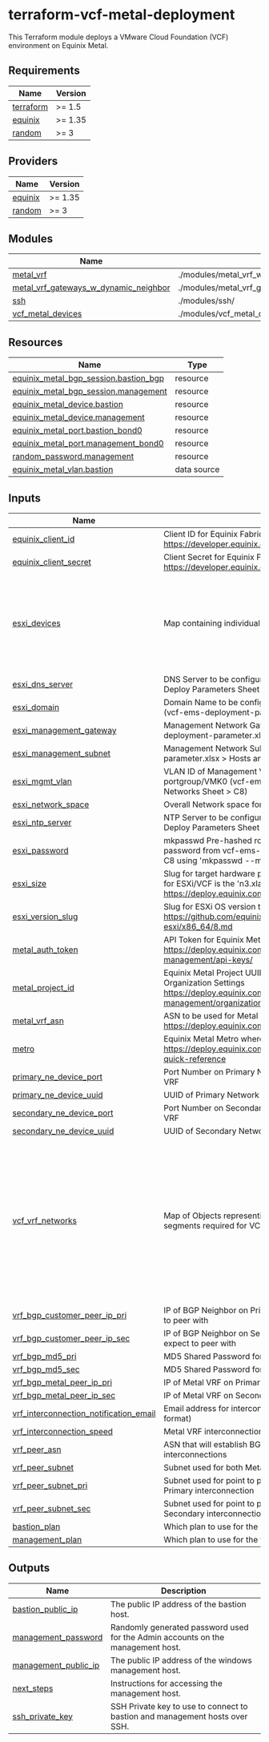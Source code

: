 # terraform-vcf-metal-deployment

This Terraform module deploys a VMware Cloud Foundation (VCF) environment on Equinix Metal.

<!-- BEGIN_TF_DOCS -->
## Requirements

| Name | Version |
|------|---------|
| <a name="requirement_terraform"></a> [terraform](#requirement\_terraform) | >= 1.5 |
| <a name="requirement_equinix"></a> [equinix](#requirement\_equinix) | >= 1.35 |
| <a name="requirement_random"></a> [random](#requirement\_random) | >= 3 |

## Providers

| Name | Version |
|------|---------|
| <a name="provider_equinix"></a> [equinix](#provider\_equinix) | >= 1.35 |
| <a name="provider_random"></a> [random](#provider\_random) | >= 3 |

## Modules

| Name | Source | Version |
|------|--------|---------|
| <a name="module_metal_vrf"></a> [metal\_vrf](#module\_metal\_vrf) | ./modules/metal_vrf_w_interconnection_to_network_edge | n/a |
| <a name="module_metal_vrf_gateways_w_dynamic_neighbor"></a> [metal\_vrf\_gateways\_w\_dynamic\_neighbor](#module\_metal\_vrf\_gateways\_w\_dynamic\_neighbor) | ./modules/metal_vrf_gateway_w_dynamic_neighbor | n/a |
| <a name="module_ssh"></a> [ssh](#module\_ssh) | ./modules/ssh/ | n/a |
| <a name="module_vcf_metal_devices"></a> [vcf\_metal\_devices](#module\_vcf\_metal\_devices) | ./modules/vcf_metal_device | n/a |

## Resources

| Name | Type |
|------|------|
| [equinix_metal_bgp_session.bastion_bgp](https://registry.terraform.io/providers/equinix/equinix/latest/docs/resources/metal_bgp_session) | resource |
| [equinix_metal_bgp_session.management](https://registry.terraform.io/providers/equinix/equinix/latest/docs/resources/metal_bgp_session) | resource |
| [equinix_metal_device.bastion](https://registry.terraform.io/providers/equinix/equinix/latest/docs/resources/metal_device) | resource |
| [equinix_metal_device.management](https://registry.terraform.io/providers/equinix/equinix/latest/docs/resources/metal_device) | resource |
| [equinix_metal_port.bastion_bond0](https://registry.terraform.io/providers/equinix/equinix/latest/docs/resources/metal_port) | resource |
| [equinix_metal_port.management_bond0](https://registry.terraform.io/providers/equinix/equinix/latest/docs/resources/metal_port) | resource |
| [random_password.management](https://registry.terraform.io/providers/hashicorp/random/latest/docs/resources/password) | resource |
| [equinix_metal_vlan.bastion](https://registry.terraform.io/providers/equinix/equinix/latest/docs/data-sources/metal_vlan) | data source |

## Inputs

| Name | Description | Type | Default | Required |
|------|-------------|------|---------|:--------:|
| <a name="input_equinix_client_id"></a> [equinix\_client\_id](#input\_equinix\_client\_id) | Client ID for Equinix Fabric API interaction <https://developer.equinix.com/docs?page=/dev-docs/fabric/overview> | `string` | n/a | yes |
| <a name="input_equinix_client_secret"></a> [equinix\_client\_secret](#input\_equinix\_client\_secret) | Client Secret for Equinix Fabric API interaction <https://developer.equinix.com/docs?page=/dev-docs/fabric/overview> | `string` | n/a | yes |
| <a name="input_esxi_devices"></a> [esxi\_devices](#input\_esxi\_devices) | Map containing individual ESXi device details for each Metal Instance | <pre>map(object({<br>    name           = string # Short form hostname of system (vcf-ems-deployment-parameter.xlsx > Hosts and Networks Sheet > I6:L6)<br>    mgmt_ip        = string # Management Network IP address for VMK0 (vcf-ems-deployment-parameter.xlsx > Hosts and Networks Sheet > I7:L7)<br>    reservation_id = string # Hardware reservation IDs to use for the VCF nodes. Each item can be a reservation UUID or `next-available`.<br>  }))</pre> | n/a | yes |
| <a name="input_esxi_dns_server"></a> [esxi\_dns\_server](#input\_esxi\_dns\_server) | DNS Server to be configured in ESXi (vcf-ems-deployment-parameter.xlsx > Deploy Parameters Sheet > F6:G6) | `string` | n/a | yes |
| <a name="input_esxi_domain"></a> [esxi\_domain](#input\_esxi\_domain) | Domain Name to be configured in ESXi FQDN along with name in Map above (vcf-ems-deployment-parameter.xlsx > Deploy Parameters Sheet > J6:K6) | `string` | n/a | yes |
| <a name="input_esxi_management_gateway"></a> [esxi\_management\_gateway](#input\_esxi\_management\_gateway) | Management Network Gateway for ESXi default TCP/IP Stack (vcf-ems-deployment-parameter.xlsx > Hosts and Networks Sheet > F8) | `string` | n/a | yes |
| <a name="input_esxi_management_subnet"></a> [esxi\_management\_subnet](#input\_esxi\_management\_subnet) | Management Network Subnet Mask for VMK0 (vcf-ems-deployment-parameter.xlsx > Hosts and Networks Sheet > E8) | `string` | n/a | yes |
| <a name="input_esxi_mgmt_vlan"></a> [esxi\_mgmt\_vlan](#input\_esxi\_mgmt\_vlan) | VLAN ID of Management VLAN for ESXi Management Network portgroup/VMK0 (vcf-ems-deployment-parameter.xlsx > Hosts and Networks Sheet > C8) | `string` | n/a | yes |
| <a name="input_esxi_network_space"></a> [esxi\_network\_space](#input\_esxi\_network\_space) | Overall Network space for the VCF project | `string` | n/a | yes |
| <a name="input_esxi_ntp_server"></a> [esxi\_ntp\_server](#input\_esxi\_ntp\_server) | NTP Server to be configured in ESXi (vcf-ems-deployment-parameter.xlsx > Deploy Parameters Sheet > F8:G8) | `string` | n/a | yes |
| <a name="input_esxi_password"></a> [esxi\_password](#input\_esxi\_password) | mkpasswd Pre-hashed root password to be set for ESXi instances (Hash the password from vcf-ems-deployment-parameter.xlsx > Credentials Sheet > C8 using 'mkpasswd --method=SHA-512' from Linux whois package) | `string` | n/a | yes |
| <a name="input_esxi_size"></a> [esxi\_size](#input\_esxi\_size) | Slug for target hardware plan type. The only officially supported server plan for ESXi/VCF is the 'n3.xlarge.opt-m4s2' <https://deploy.equinix.com/product/servers/n3-xlarge-opt-m4s2/> | `string` | n/a | yes |
| <a name="input_esxi_version_slug"></a> [esxi\_version\_slug](#input\_esxi\_version\_slug) | Slug for ESXi OS version to be deployed on Metal Instances <https://github.com/equinixmetal-images/changelog/blob/main/vmware-esxi/x86_64/8.md> | `string` | n/a | yes |
| <a name="input_metal_auth_token"></a> [metal\_auth\_token](#input\_metal\_auth\_token) | API Token for Equinix Metal API interaction <https://deploy.equinix.com/developers/docs/metal/identity-access-management/api-keys/> | `string` | n/a | yes |
| <a name="input_metal_project_id"></a> [metal\_project\_id](#input\_metal\_project\_id) | Equinix Metal Project UUID, can be found in the General Tab of the Organization Settings <https://deploy.equinix.com/developers/docs/metal/identity-access-management/organizations/#organization-settings-and-roles> | `string` | n/a | yes |
| <a name="input_metal_vrf_asn"></a> [metal\_vrf\_asn](#input\_metal\_vrf\_asn) | ASN to be used for Metal VRF <https://deploy.equinix.com/developers/docs/metal/networking/vrf/> | `string` | n/a | yes |
| <a name="input_metro"></a> [metro](#input\_metro) | Equinix Metal Metro where Metal resources are going to be deployed <https://deploy.equinix.com/developers/docs/metal/locations/metros/#metros-quick-reference> | `string` | n/a | yes |
| <a name="input_primary_ne_device_port"></a> [primary\_ne\_device\_port](#input\_primary\_ne\_device\_port) | Port Number on Primary Network Edge Device for interconnection to Metal VRF | `number` | n/a | yes |
| <a name="input_primary_ne_device_uuid"></a> [primary\_ne\_device\_uuid](#input\_primary\_ne\_device\_uuid) | UUID of Primary Network Edge Device for interconenction to Metal VRF | `string` | n/a | yes |
| <a name="input_secondary_ne_device_port"></a> [secondary\_ne\_device\_port](#input\_secondary\_ne\_device\_port) | Port Number on Secondary Network Edge Device for interconnection to Metal VRF | `number` | n/a | yes |
| <a name="input_secondary_ne_device_uuid"></a> [secondary\_ne\_device\_uuid](#input\_secondary\_ne\_device\_uuid) | UUID of Secondary Network Edge Device for interconenction to Metal VRF | `string` | n/a | yes |
| <a name="input_vcf_vrf_networks"></a> [vcf\_vrf\_networks](#input\_vcf\_vrf\_networks) | Map of Objects representing configuration specifics for various network segments required for VCF Management and Underlay Networking | <pre>map(object({<br>    vlan_id        = string                # (vcf-ems-deployment-parameter.xlsx > Hosts and Networks Sheet > C7:C10) 802.1q VLAN number<br>    vlan_name      = string                # (vcf-ems-deployment-parameter.xlsx > Hosts and Networks Sheet > D7:D10) Preferred Description of Metal VLAN<br>    subnet         = string                # (vcf-ems-deployment-parameter.xlsx > Hosts and Networks Sheet > E7:E10) CIDR Subnet to be used within this Metal VLAN<br>    enable_dyn_nei = optional(bool, false) # Whether or not to configure BGP Dynamic Neighbor functionality on the gateway, only use for NSX-t Edge uplink VLANs if NSX-t will peer with Metal VRF<br>    dyn_nei_range  = optional(string, "")  # CIDR Range of IPs that the Metal VRF should expect BGP Peering from<br>    dyn_nei_asn    = optional(string, "")  # ASN that the Metal VRF should expect BGP Peering from<br>  }))</pre> | n/a | yes |
| <a name="input_vrf_bgp_customer_peer_ip_pri"></a> [vrf\_bgp\_customer\_peer\_ip\_pri](#input\_vrf\_bgp\_customer\_peer\_ip\_pri) | IP of BGP Neighbor on Primary Interconnection that Metal VRF should expect to peer with | `string` | n/a | yes |
| <a name="input_vrf_bgp_customer_peer_ip_sec"></a> [vrf\_bgp\_customer\_peer\_ip\_sec](#input\_vrf\_bgp\_customer\_peer\_ip\_sec) | IP of BGP Neighbor on Secondary Interconnection that Metal VRF should expect to peer with | `string` | n/a | yes |
| <a name="input_vrf_bgp_md5_pri"></a> [vrf\_bgp\_md5\_pri](#input\_vrf\_bgp\_md5\_pri) | MD5 Shared Password for BGP session authentication | `string` | n/a | yes |
| <a name="input_vrf_bgp_md5_sec"></a> [vrf\_bgp\_md5\_sec](#input\_vrf\_bgp\_md5\_sec) | MD5 Shared Password for BGP session authentication | `string` | n/a | yes |
| <a name="input_vrf_bgp_metal_peer_ip_pri"></a> [vrf\_bgp\_metal\_peer\_ip\_pri](#input\_vrf\_bgp\_metal\_peer\_ip\_pri) | IP of Metal VRF on Primary Interconnection for peering with BGP Neighbor | `string` | n/a | yes |
| <a name="input_vrf_bgp_metal_peer_ip_sec"></a> [vrf\_bgp\_metal\_peer\_ip\_sec](#input\_vrf\_bgp\_metal\_peer\_ip\_sec) | IP of Metal VRF on Secondary Interconnection for peering with BGP Neighbor | `string` | n/a | yes |
| <a name="input_vrf_interconnection_notification_email"></a> [vrf\_interconnection\_notification\_email](#input\_vrf\_interconnection\_notification\_email) | Email address for interconnection notifications (must be valid email address format) | `string` | n/a | yes |
| <a name="input_vrf_interconnection_speed"></a> [vrf\_interconnection\_speed](#input\_vrf\_interconnection\_speed) | Metal VRF interconnection speed | `number` | n/a | yes |
| <a name="input_vrf_peer_asn"></a> [vrf\_peer\_asn](#input\_vrf\_peer\_asn) | ASN that will establish BGP Peering with the Metal VRF across the interconnections | `string` | n/a | yes |
| <a name="input_vrf_peer_subnet"></a> [vrf\_peer\_subnet](#input\_vrf\_peer\_subnet) | Subnet used for both Metal VRF interconnections (/29 or larger) | `string` | n/a | yes |
| <a name="input_vrf_peer_subnet_pri"></a> [vrf\_peer\_subnet\_pri](#input\_vrf\_peer\_subnet\_pri) | Subnet used for point to point Metal VRF BGP Neighbor connection across the Primary interconnection | `string` | n/a | yes |
| <a name="input_vrf_peer_subnet_sec"></a> [vrf\_peer\_subnet\_sec](#input\_vrf\_peer\_subnet\_sec) | Subnet used for point to point Metal VRF BGP Neighbor connection across the Secondary interconnection | `string` | n/a | yes |
| <a name="input_bastion_plan"></a> [bastion\_plan](#input\_bastion\_plan) | Which plan to use for the ubuntu based bastion host. | `string` | `"m3.small.x86"` | no |
| <a name="input_management_plan"></a> [management\_plan](#input\_management\_plan) | Which plan to use for the windows management host. | `string` | `"m3.small.x86"` | no |

## Outputs

| Name | Description |
|------|-------------|
| <a name="output_bastion_public_ip"></a> [bastion\_public\_ip](#output\_bastion\_public\_ip) | The public IP address of the bastion host. |
| <a name="output_management_password"></a> [management\_password](#output\_management\_password) | Randomly generated password used for the Admin accounts on the management host. |
| <a name="output_management_public_ip"></a> [management\_public\_ip](#output\_management\_public\_ip) | The public IP address of the windows management host. |
| <a name="output_next_steps"></a> [next\_steps](#output\_next\_steps) | Instructions for accessing the management host. |
| <a name="output_ssh_private_key"></a> [ssh\_private\_key](#output\_ssh\_private\_key) | SSH Private key to use to connect to bastion and management hosts over SSH. |
<!-- END_TF_DOCS -->
